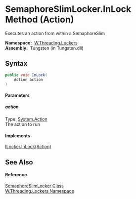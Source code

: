 SemaphoreSlimLocker.InLock Method (Action)
==========================================
   Executes an action from within a SemaphoreSlim

  **Namespace:**  [W.Threading.Lockers][1]  
  **Assembly:**  Tungsten (in Tungsten.dll)

Syntax
------

```csharp
public void InLock(
	Action action
)
```

#### Parameters

##### *action*
Type: [System.Action][2]  
The action to run

#### Implements
[ILocker.InLock(Action)][3]  


See Also
--------

#### Reference
[SemaphoreSlimLocker Class][4]  
[W.Threading.Lockers Namespace][1]  

[1]: ../README.md
[2]: http://msdn.microsoft.com/en-us/library/bb534741
[3]: ../ILocker/InLock.md
[4]: README.md